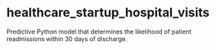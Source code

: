 # healthcare_startup_hospital_visits
Predictive Python model that determines the likelihood of patient readmissions within 30 days of discharge.
